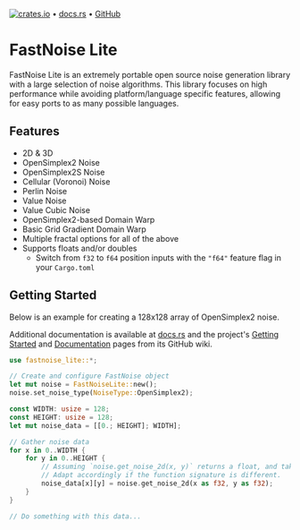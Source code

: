 [![crates.io](https://img.shields.io/crates/v/fastnoise-lite?logo=rust "crates.io")](https://crates.io/crates/fastnoise-lite) • [docs.rs](https://docs.rs/fastnoise-lite/latest/fastnoise_lite/) • [GitHub](https://github.com/Auburn/FastNoiseLite)

# FastNoise Lite

FastNoise Lite is an extremely portable open source noise generation library with a large selection of noise algorithms. This library focuses on high performance while avoiding platform/language specific features, allowing for easy ports to as many possible languages.

## Features

- 2D & 3D
- OpenSimplex2 Noise
- OpenSimplex2S Noise
- Cellular (Voronoi) Noise
- Perlin Noise
- Value Noise
- Value Cubic Noise
- OpenSimplex2-based Domain Warp
- Basic Grid Gradient Domain Warp
- Multiple fractal options for all of the above
- Supports floats and/or doubles
  - Switch from `f32` to `f64` position inputs with the `"f64"` feature flag in your `Cargo.toml`

## Getting Started

Below is an example for creating a 128x128 array of OpenSimplex2 noise.

Additional documentation is available at [docs.rs](https://docs.rs/fastnoise-lite/latest/fastnoise_lite/) and the project's [Getting Started](https://github.com/Auburn/FastNoiseLite/wiki#getting-started) and [Documentation](https://github.com/Auburn/FastNoiseLite/wiki/Documentation) pages from its GitHub wiki.

```rs
use fastnoise_lite::*;

// Create and configure FastNoise object
let mut noise = FastNoiseLite::new();
noise.set_noise_type(NoiseType::OpenSimplex2);

const WIDTH: usize = 128;
const HEIGHT: usize = 128;
let mut noise_data = [[0.; HEIGHT]; WIDTH];

// Gather noise data
for x in 0..WIDTH {
    for y in 0..HEIGHT {
        // Assuming `noise.get_noise_2d(x, y)` returns a float, and takes f32 parameters.
        // Adapt accordingly if the function signature is different.
        noise_data[x][y] = noise.get_noise_2d(x as f32, y as f32);
    }
}

// Do something with this data...
```
